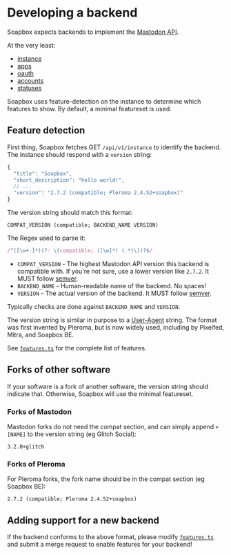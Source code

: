# Developing a backend

Soapbox expects backends to implement the [Mastodon API](https://docs.joinmastodon.org/methods/).

At the very least:

- [instance](https://docs.joinmastodon.org/methods/instance/)
- [apps](https://docs.joinmastodon.org/methods/apps/)
- [oauth](https://docs.joinmastodon.org/methods/apps/oauth/)
- [accounts](https://docs.joinmastodon.org/methods/accounts/)
- [statuses](https://docs.joinmastodon.org/methods/statuses/)

Soapbox uses feature-detection on the instance to determine which features to show.
By default, a minimal featureset is used.

## Feature detection

First thing, Soapbox fetches GET `/api/v1/instance` to identify the backend.
The instance should respond with a `version` string:

```js
{
  "title": "Soapbox",
  "short_description": "hello world!",
  // ...
  "version": "2.7.2 (compatible; Pleroma 2.4.52+soapbox)"
}
```

The version string should match this format:

```
COMPAT_VERSION (compatible; BACKEND_NAME VERSION)
```

The Regex used to parse it:

```js
/^([\w+.]*)(?: \(compatible; ([\w]*) (.*)\))?$/
```

- `COMPAT_VERSION` - The highest Mastodon API version this backend is compatible with. If you're not sure, use a lower version like `2.7.2`. It MUST follow [semver](https://semver.org/).
- `BACKEND_NAME` - Human-readable name of the backend. No spaces!
- `VERSION` - The actual version of the backend. It MUST follow [semver](https://semver.org/).

Typically checks are done against `BACKEND_NAME` and `VERSION`.

The version string is similar in purpose to a [User-Agent](https://developer.mozilla.org/en-US/docs/Web/HTTP/Headers/User-Agent) string.
The format was first invented by Pleroma, but is now widely used, including by Pixelfed, Mitra, and Soapbox BE.

See [`features.ts`](https://gitlab.com/soapbox-pub/soapbox/-/blob/main/src/utils/features.ts) for the complete list of features.

## Forks of other software

If your software is a fork of another software, the version string should indicate that.
Otherwise, Soapbox will use the minimal featureset.

### Forks of Mastodon

Mastodon forks do not need the compat section, and can simply append `+[NAME]` to the version string (eg Glitch Social):

```
3.2.0+glitch
```

### Forks of Pleroma

For Pleroma forks, the fork name should be in the compat section (eg Soapbox BE):

```
2.7.2 (compatible; Pleroma 2.4.52+soapbox)
```

## Adding support for a new backend

If the backend conforms to the above format, please modify [`features.ts`](https://gitlab.com/soapbox-pub/soapbox/-/blob/main/src/utils/features.ts) and submit a merge request to enable features for your backend!
